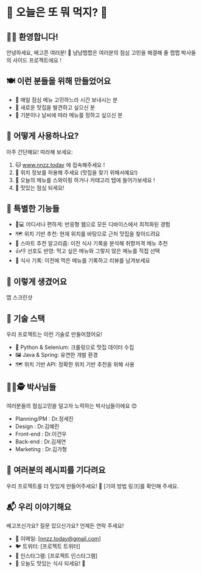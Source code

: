 # 🍱 오늘은 또 뭐 먹지? 🍱
## 🌈✨ 환영합니다!
안녕하세요, 배고픈 여러분! 🤗 냠냠쩝쩝은 여러분의 점심 고민을 해결해 줄 쩝쩝 박사들의 사이드 프로젝트에요 !

## 🍽️ 이런 분들을 위해 만들었어요
- 🤔 매일 점심 메뉴 고민하느라 시간 보내시는 분
- 🍛 새로운 맛집을 발견하고 싶으신 분
- 🎲 기분이나 날씨에 따라 메뉴를 정하고 싶으신 분
## 🚀 어떻게 사용하나요?
아주 간단해요! 따라해 보세요:

1. 🐱 www.nnzz.today 에 접속해주세요 !
2. 🐶 위치 정보를 허용해 주세요 (맛집을 찾기 위해서예요!)
3. 🐰 오늘의 메뉴를 스와이핑 하거나 카테고리 텝에 들어가보세요 !
4. 🎉 맛있는 점심 되세요!
## 🌟 특별한 기능들
- 📱💻 어디서나 편하게: 반응형 웹으로 모든 디바이스에서 최적화된 경험
- 🗺️ 위치 기반 추천: 현재 위치를 바탕으로 근처 맛집을 찾아드려요
- 🧠 스마트 추천 알고리즘: 이전 식사 기록을 분석해 취향저격 메뉴 추천
- 👍👎 선호도 반영: 먹고 싶은 메뉴와 그렇지 않은 메뉴를 직접 선택
- 📅 식사 기록: 이전에 먹은 메뉴를 기록하고 리뷰를 남겨보세요
## 📸 이렇게 생겼어요
앱 스크린샷

## 🔧 기술 스택
우리 프로젝트는 이런 기술로 만들어졌어요!

- 📘 Python & Selenium: 크롤링으로 맛집 데이터 수집
- 🖼️ Java & Spring: 유연한 개발 환경
- 🗺️ 위치 기반 API: 정확한 위치 기반 추천을 위해 사용
## 🕵️‍♀️🕵️ 박사님들
여러분들의 점심고민을 덜고자 노력하는 박사님들이에요 😊

- Planning/PM : Dr.정세진
- Design : Dr.김예린
- Front-end : Dr.이건우
- Back-end : Dr.김재연
- Marketing : Dr.김가형
## 🍳 여러분의 레시피를 기다려요
우리 프로젝트를 더 맛있게 만들어주세요! 🤗 [기여 방법 링크]를 확인해 주세요.

## 📬 우리 이야기해요
배고프신가요? 질문 있으신가요? 언제든 연락 주세요!

- 📧 이메일: [nnzz.today@gmail.com]
- 🐦 트위터: [프로젝트 트위터]
- 📸 인스타그램: [프로젝트 인스타그램]
- 🍕 오늘도 맛있는 식사 되세요! 🌮
